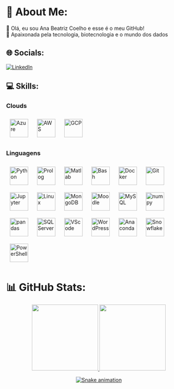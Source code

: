 # 💫 About Me:
🔭 Olá, eu sou Ana Beatriz Coelho e esse é o meu GitHub!<br>🌱 Apaixonada pela tecnologia, biotecnologia e o mundo dos dados 


## 🌐 Socials:
[![LinkedIn](https://img.shields.io/badge/LinkedIn-%230077B5.svg?logo=linkedin&logoColor=white)](https://linkedin.com/in/anabecoelho) 

## 💻 Skills:

### Clouds
  <img style="margin: 10px" src="https://cdn.jsdelivr.net/gh/devicons/devicon/icons/azure/azure-original.svg" alt="Azure" height="50" />
  <img style="margin: 10px" src="https://cdn.jsdelivr.net/gh/devicons/devicon/icons/amazonwebservices/amazonwebservices-original.svg" alt="AWS" height="50" />
  <img style="margin: 10px" src="https://cdn.jsdelivr.net/gh/devicons/devicon/icons/googlecloud/googlecloud-original.svg" alt="GCP" height="50">
  
### Linguagens
<img style="margin: 10px" src="https://cdn.jsdelivr.net/gh/devicons/devicon/icons/python/python-original.svg" alt="Python" height="50" />
<img style="margin: 10px" src="https://avatars.githubusercontent.com/u/6884283?s=200&v=4" alt="Prolog" height="50">
<img style="margin: 10px" src="https://cdn.jsdelivr.net/gh/devicons/devicon/icons/matlab/matlab-original.svg" alt="Matlab" height="50">

<img style="margin: 10px" src="https://cdn.jsdelivr.net/gh/devicons/devicon/icons/bash/bash-original.svg" alt="Bash" height="50" />

<img style="margin: 10px" src="https://cdn.jsdelivr.net/gh/devicons/devicon/icons/docker/docker-original.svg" alt="Docker" height="50">

<img style="margin: 10px" src="https://cdn.jsdelivr.net/gh/devicons/devicon/icons/git/git-original.svg" alt="Git" height="50">

<img style="margin: 10px" src="https://cdn.jsdelivr.net/gh/devicons/devicon/icons/jupyter/jupyter-original.svg" alt="Jupyter" height="50">

<img style="margin: 10px" src="https://cdn.jsdelivr.net/gh/devicons/devicon/icons/linux/linux-original.svg" alt="Linux" height="50">

<img style="margin: 10px" src="https://cdn.jsdelivr.net/gh/devicons/devicon/icons/mongodb/mongodb-original.svg" alt="MongoDB" height="50">
<img style="margin: 10px" src="https://cdn.jsdelivr.net/gh/devicons/devicon/icons/moodle/moodle-original.svg" alt="Moodle" height="50">


<img style="margin: 10px" src="https://cdn.jsdelivr.net/gh/devicons/devicon/icons/mysql/mysql-original.svg" alt="MySQL" height="50">

<img style="margin: 10px" src="https://cdn.jsdelivr.net/gh/devicons/devicon/icons/numpy/numpy-original.svg" alt="numpy" height="50">

<img style="margin: 10px" src="https://cdn.jsdelivr.net/gh/devicons/devicon/icons/pandas/pandas-original.svg" alt="pandas" height="50">



<img style="margin: 10px" src="https://cdn.jsdelivr.net/gh/devicons/devicon/icons/microsoftsqlserver/microsoftsqlserver-plain.svg" alt="SQL Server" height="50">
<img style="margin: 10px" src="https://cdn.jsdelivr.net/gh/devicons/devicon/icons/vscode/vscode-original.svg" alt="VScode" height="50">

<img style="margin: 10px" src="https://cdn.jsdelivr.net/gh/devicons/devicon/icons/wordpress/wordpress-plain.svg" alt="WordPress" height="50">
<img style="margin: 10px" src="https://cdn.jsdelivr.net/gh/devicons/devicon/icons/anaconda/anaconda-original.svg" alt="Anaconda" height="50">

<img style="margin: 10px" src="https://avatars.githubusercontent.com/u/6453780?s=200&v=4" alt="Snowflake" height="50">

<img style="margin: 10px" src="https://upload.wikimedia.org/wikipedia/commons/2/2f/PowerShell_5.0_icon.png" alt="PowerShell" height="50">




<br>





# 📊 GitHub Stats:

<div align="center">
  <a href="https://github.com/anabcoelho">
  <img height="180em" src="https://github-readme-streak-stats.herokuapp.com/?user=anabcoelho&theme=gotham&hide_border=false"/>
  <img height="180em" src="https://github-readme-stats.vercel.app/api/top-langs/?username=anabcoelho&layout=compact&langs_count=7&theme=gotham"/>
  
  
  ![Snake animation](https://github.com/anabcoelho/anabcoelho/blob/output/github-contribution-grid-snake.svg)
</div>

 

